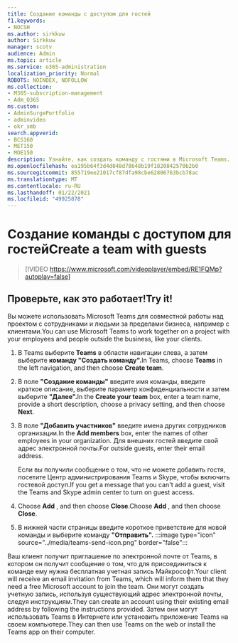 ```yaml
---
title: Создание команды с доступом для гостей
f1.keywords:
- NOCSH
ms.author: sirkkuw
author: Sirkkuw
manager: scotv
audience: Admin
ms.topic: article
ms.service: o365-administration
localization_priority: Normal
ROBOTS: NOINDEX, NOFOLLOW
ms.collection:
- M365-subscription-management
- Adm_O365
ms.custom:
- AdminSurgePortfolio
- adminvideo
- okr_smb
search.appverid:
- BCS160
- MET150
- MOE150
description: Узнайте, как создать команду с гостями в Microsoft Teams.
ms.openlocfilehash: ea195b64f3d4d048d78648b19f1820842570b2b0
ms.sourcegitcommit: 855719ee21017cf87dfa98cbe62806763bcb78ac
ms.translationtype: MT
ms.contentlocale: ru-RU
ms.lasthandoff: 01/22/2021
ms.locfileid: "49925878"
---
```

# <a name="create-a-team-with-guests"></a><span data-ttu-id="a05c5-103">Создание команды с доступом для гостей</span><span class="sxs-lookup"><span data-stu-id="a05c5-103">Create a team with guests</span></span>

> [!VIDEO https://www.microsoft.com/videoplayer/embed/RE1FQMp?autoplay=false]

## <a name="try-it"></a><span data-ttu-id="a05c5-104">Проверьте, как это работает!</span><span class="sxs-lookup"><span data-stu-id="a05c5-104">Try it!</span></span>

<span data-ttu-id="a05c5-105">Вы можете использовать Microsoft Teams для совместной работы над проектом с сотрудниками и людьми за пределами бизнеса, например с клиентами.</span><span class="sxs-lookup"><span data-stu-id="a05c5-105">You can use Microsoft Teams to work together on a project with your employees and people outside the business, like your clients.</span></span>

1. <span data-ttu-id="a05c5-106">В Teams выберите **Teams** в области навигации слева, а затем выберите **команду "Создать команду".**</span><span class="sxs-lookup"><span data-stu-id="a05c5-106">In Teams, choose  **Teams**  in the left navigation, and then choose  **Create team**.</span></span>
2. <span data-ttu-id="a05c5-107">В поле **"Создание команды"** введите имя команды, введите краткое описание, выберите параметр конфиденциальности и затем выберите **"Далее".**</span><span class="sxs-lookup"><span data-stu-id="a05c5-107">In the  **Create your team**  box, enter a team name, provide a short description, choose a privacy setting, and then choose  **Next**.</span></span>
3. <span data-ttu-id="a05c5-108">В поле  **"Добавить участников"**  введите имена других сотрудников организации.</span><span class="sxs-lookup"><span data-stu-id="a05c5-108">In the  **Add members**  box, enter the names of other employees in your organization.</span></span> <span data-ttu-id="a05c5-109">Для внешних гостей введите свой адрес электронной почты.</span><span class="sxs-lookup"><span data-stu-id="a05c5-109">For outside guests, enter their email address.</span></span>

    <span data-ttu-id="a05c5-110">Если вы получили сообщение о том, что не можете добавить гостя, посетите Центр администрирования Teams и Skype, чтобы включить гостевой доступ.</span><span class="sxs-lookup"><span data-stu-id="a05c5-110">If you get a message that you can't add a guest, visit the Teams and Skype admin center to turn on guest access.</span></span>

1. <span data-ttu-id="a05c5-111">Choose  **Add** , and then choose  **Close**.</span><span class="sxs-lookup"><span data-stu-id="a05c5-111">Choose  **Add** , and then choose  **Close**.</span></span>
2. В нижней части страницы введите короткое приветствие для новой команды и выберите команду **"Отправить".** :::image type="icon" source="../media/teams-send-icon.png" border="false":::   

<span data-ttu-id="a05c5-113">Ваш клиент получит приглашение по электронной почте от Teams, в котором он получит сообщение о том, что для присоединиться к команде ему нужна бесплатная учетная запись Майкрософт.</span><span class="sxs-lookup"><span data-stu-id="a05c5-113">Your client will receive an email invitation from Teams, which will inform them that they need a free Microsoft account to join the team.</span></span> <span data-ttu-id="a05c5-114">Они могут создать учетную запись, используя существующий адрес электронной почты, следуя инструкциям.</span><span class="sxs-lookup"><span data-stu-id="a05c5-114">They can create an account using their existing email address by following the instructions provided.</span></span> <span data-ttu-id="a05c5-115">Затем они могут использовать Teams в Интернете или установить приложение Teams на своем компьютере.</span><span class="sxs-lookup"><span data-stu-id="a05c5-115">They can then use Teams on the web or install the Teams app on their computer.</span></span>
